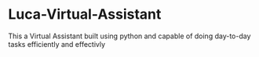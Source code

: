 # Luca-Virtual-Assistant

This a Virtual Assistant built using python and capable of doing day-to-day tasks efficiently and effectivly
